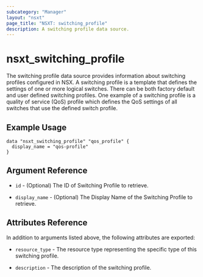 ```yaml
---
subcategory: "Manager"
layout: "nsxt"
page_title: "NSXT: switching_profile"
description: A switching profile data source.
---
```


# nsxt_switching_profile

The switching profile data source provides information about switching profiles configured in NSX. A switching profile is a template that defines the settings of one or more logical switches. There can be both factory default and user defined switching profiles. One example of a switching profile is a quality of service (QoS) profile which defines the QoS settings of all switches that use the defined switch profile.

## Example Usage

```hcl
data "nsxt_switching_profile" "qos_profile" {
  display_name = "qos-profile"
}
```

## Argument Reference

* `id` - (Optional) The ID of Switching Profile to retrieve.

* `display_name` - (Optional) The Display Name of the Switching Profile to retrieve.

## Attributes Reference

In addition to arguments listed above, the following attributes are exported:

* `resource_type` - The resource type representing the specific type of this switching profile.

* `description` - The description of the switching profile.

